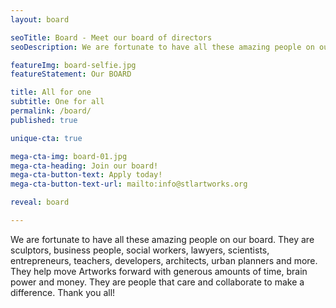 ```yaml
---
layout: board

seoTitle: Board - Meet our board of directors
seoDescription: We are fortunate to have all these amazing people on our board.

featureImg: board-selfie.jpg
featureStatement: Our BOARD

title: All for one
subtitle: One for all
permalink: /board/
published: true

unique-cta: true

mega-cta-img: board-01.jpg
mega-cta-heading: Join our board!
mega-cta-button-text: Apply today!
mega-cta-button-text-url: mailto:info@stlartworks.org

reveal: board

---
```


We are fortunate to have all these amazing people on our board. They are sculptors, business people, social workers, lawyers, scientists, entrepreneurs, teachers, developers, architects, urban planners and more. They help move Artworks forward with generous amounts of time, brain power and money. They are people that care and collaborate to make a difference. Thank you all!
